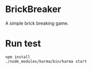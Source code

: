 # BrickBreaker
A simple brick breaking game.
# Run test
    npm install
    ./node_modules/karma/bin/karma start
    


